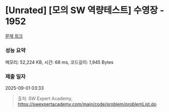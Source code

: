 # [Unrated] [모의 SW 역량테스트] 수영장 - 1952 

[문제 링크](https://swexpertacademy.com/main/code/problem/problemDetail.do?contestProbId=AV5PpFQaAQMDFAUq) 

### 성능 요약

메모리: 52,224 KB, 시간: 68 ms, 코드길이: 1,945 Bytes

### 제출 일자

2025-09-01 03:33



> 출처: SW Expert Academy, https://swexpertacademy.com/main/code/problem/problemList.do